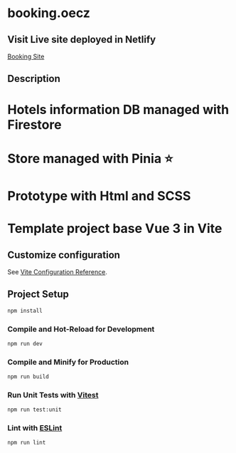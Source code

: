 # booking.oecz

## Visit Live site deployed in Netlify

[Booking Site](https://booking-oecz.netlify.app)

## Description

# Hotels information DB managed with Firestore
# Store managed with Pinia ⭐️
# Prototype with Html and SCSS
# Template project base Vue 3 in Vite

## Customize configuration

See [Vite Configuration Reference](https://vitejs.dev/config/).

## Project Setup

```sh
npm install
```

### Compile and Hot-Reload for Development

```sh
npm run dev
```

### Compile and Minify for Production

```sh
npm run build
```

### Run Unit Tests with [Vitest](https://vitest.dev/)

```sh
npm run test:unit
```

### Lint with [ESLint](https://eslint.org/)

```sh
npm run lint
```
